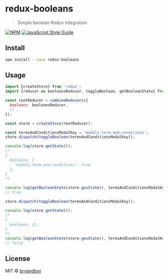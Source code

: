 # redux-booleans

> Simple boolean Redux integration

[![NPM](https://img.shields.io/npm/v/redux-booleans.svg)](https://www.npmjs.com/package/@bryandbor/redux-booleans) [![JavaScript Style Guide](https://img.shields.io/badge/code_style-standard-brightgreen.svg)](https://standardjs.com)

## Install

```bash
npm install --save redux-booleans
```

## Usage

```js
import {createStore} from 'redux';
import {reducer as booleansReducer, toggleBoolean, getBooleanState} from '@bryandbor/redux-booleans';

const rootReducer = combineReducers({
  booleans: booleansReducer,
  // ...
});

const store = createStore(rootReducer);

const termsAndConditionsModalKey = 'modals.term-and-conditions';
store.dispatch(toggleBoolean(termsAndConditionsModalKey));

console.log(store.getState());
/*
{
  booleans: {
    'modals.term-and-conditions': true
  },
}
*/

console.log(getBooleanState(store.gesState(), termsAndConditionsModalKey));
// true

store.dispatch(toggleBoolean(termsAndConditionsModalKey));

console.log(store.getState());
/*
{
  booleans: {},
}
*/
console.log(getBooleanState(store.gesState(), termsAndConditionsModalKey));
// false
```

## License

MIT © [bryandbor](https://github.com/bryandbor)
